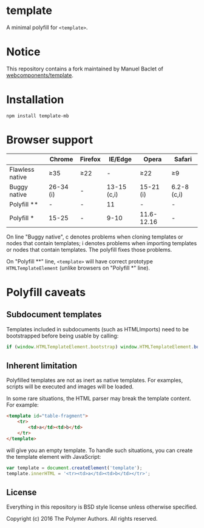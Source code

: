 # template
A minimal polyfill for `<template>`.

# Notice

This repository contains a fork maintained by Manuel Baclet of [webcomponents/template](https://github.com/webcomponents/template).

# Installation
`npm install template-mb`

# Browser support

|                |Chrome       |Firefox        |IE/Edge    |Opera         | Safari    |
|----------------|-------------|---------------|-----------|--------------|-----------|
|Flawless native |&ge;35       |&ge;22         |-          |&ge;22        |&ge;9      |
|Buggy native    |26-34 (i)    |-              |13-15 (c,i)|15-21  (i)    |6.2-8 (c,i)|
|Polyfill **     |-            |-              |11         |-             |-          |
|Polyfill *      |15-25        |-              |9-10       |11.6-12.16    |-          |

On line "Buggy native", c denotes problems when cloning templates or nodes that contain templates; i denotes problems when importing templates or nodes that contain templates. The polyfill fixes those problems.

On "Polyfill **" line, `<template>` will have correct prototype `HTMLTemplateElement` (unlike browsers on "Polyfill *" line).

# Polyfill caveats

## Subdocument templates

Templates included in subdocuments (such as HTMLImports) need to be bootstrapped before being usable by calling:
```js
if (window.HTMLTemplateElement.bootstrap) window.HTMLTemplateElement.bootstrap(otherDoc);
```

## Inherent limitation

Polyfilled templates are not as inert as native templates. For examples, scripts will be executed and images will be loaded.

In some rare situations, the HTML parser may break the template content. For example:

```html
<template id="table-fragment">
	<tr>
		<td>a</td><td>b</td>
	</tr>
</template>
```
will give you an empty template. To handle such situations, you can create the template element with JavaScript:
```js
var template = document.createElement('template');
template.innerHTML = '<tr><td>a</td><td>b</td></tr>';

```

## License

Everything in this repository is BSD style license unless otherwise specified.

Copyright (c) 2016 The Polymer Authors. All rights reserved.
